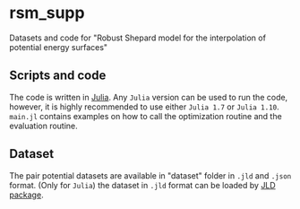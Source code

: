 # rsm_supp
Datasets and code for "Robust Shepard model for the interpolation of potential energy surfaces"

## Scripts and code
The code is written in [Julia](https://julialang.org/). 
Any `Julia` version can be used to run the code, however, it is highly recommended to use either `Julia 1.7` or `Julia 1.10`.
`main.jl` contains examples on how to call the optimization routine and the evaluation routine.

## Dataset
The pair potential datasets are available in "dataset" folder in `.jld` and `.json` format.
(Only for `Julia`) the dataset in `.jld` format can be loaded by [JLD package](https://github.com/JuliaIO/JLD.jl).